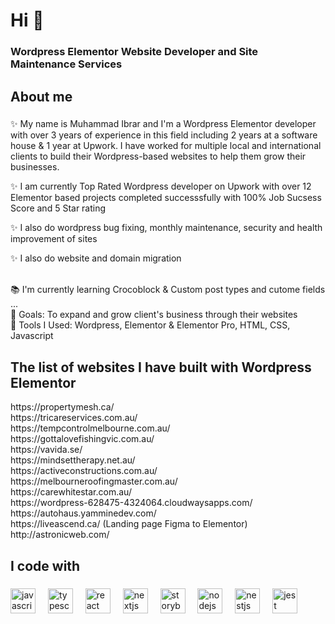 <h1 align="left">Hi 👋</h1>

###

 <h3 align="left">Wordpress Elementor Website Developer and Site Maintenance Services </h3>


###

<h2 align="left">About me</h2>

###

<p align="left"> ✨  My name is Muhammad Ibrar and I'm a Wordpress Elementor developer with over 3 years of experience in this field including 2 years at a software house & 1 year at Upwork. I have worked for multiple local and international clients to build their Wordpress-based websites to help them grow their businesses. 
<p> ✨ I am currently Top Rated Wordpress developer on Upwork with over 12 Elementor based projects completed successsfully with 100% Job Sucsess Score and 5 Star rating </p>
<p> ✨ I also do wordpress bug fixing, monthly maintenance, security and health improvement of sites 
<p> ✨ I also do website and domain migration </p> <br>📚 I'm currently learning Crocoblock & Custom post types and cutome fields ...<br>🎯 Goals: To expand and grow client's business through their websites<br>🎲 Tools I Used: Wordpress, Elementor & Elementor Pro, HTML, CSS, Javascript</p>

###
<h2 align="left">The list of websites I have built with Wordpress Elementor</h2>
https://propertymesh.ca/<br>
https://tricareservices.com.au/ <br>
https://tempcontrolmelbourne.com.au/ <br>
 https://gottalovefishingvic.com.au/ <br>
https://vavida.se/ <br>
https://mindsettherapy.net.au/ <br>
https://activeconstructions.com.au/ <br>
https://melbourneroofingmaster.com.au/ <br>
https://carewhitestar.com.au/ <br>
https://wordpress-628475-4324064.cloudwaysapps.com/ <br>
https://autohaus.yamminedev.com/ <br>
https://liveascend.ca/ (Landing page Figma to Elementor) <br> 
http://astronicweb.com/ <br> 

<h2 align="left">I code with</h2>

###

<div align="left">
  <img src="https://cdn.jsdelivr.net/gh/devicons/devicon/icons/javascript/javascript-original.svg" height="40" alt="javascript logo"  />
  <img width="12" />
  <img src="https://cdn.jsdelivr.net/gh/devicons/devicon/icons/typescript/typescript-original.svg" height="40" alt="typescript logo"  />
  <img width="12" />
  <img src="https://cdn.jsdelivr.net/gh/devicons/devicon/icons/react/react-original.svg" height="40" alt="react logo"  />
  <img width="12" />
  <img src="https://cdn.jsdelivr.net/gh/devicons/devicon/icons/nextjs/nextjs-original.svg" height="40" alt="nextjs logo"  />
  <img width="12" />
  <img src="https://cdn.jsdelivr.net/gh/devicons/devicon/icons/storybook/storybook-original.svg" height="40" alt="storybook logo"  />
  <img width="12" />
  <img src="https://cdn.jsdelivr.net/gh/devicons/devicon/icons/nodejs/nodejs-original.svg" height="40" alt="nodejs logo"  />
  <img width="12" />
  <img src="https://cdn.jsdelivr.net/gh/devicons/devicon/icons/nestjs/nestjs-plain.svg" height="40" alt="nestjs logo"  />
  <img width="12" />
  <img src="https://cdn.jsdelivr.net/gh/devicons/devicon/icons/jest/jest-plain.svg" height="40" alt="jest logo"  />
</div>

###





